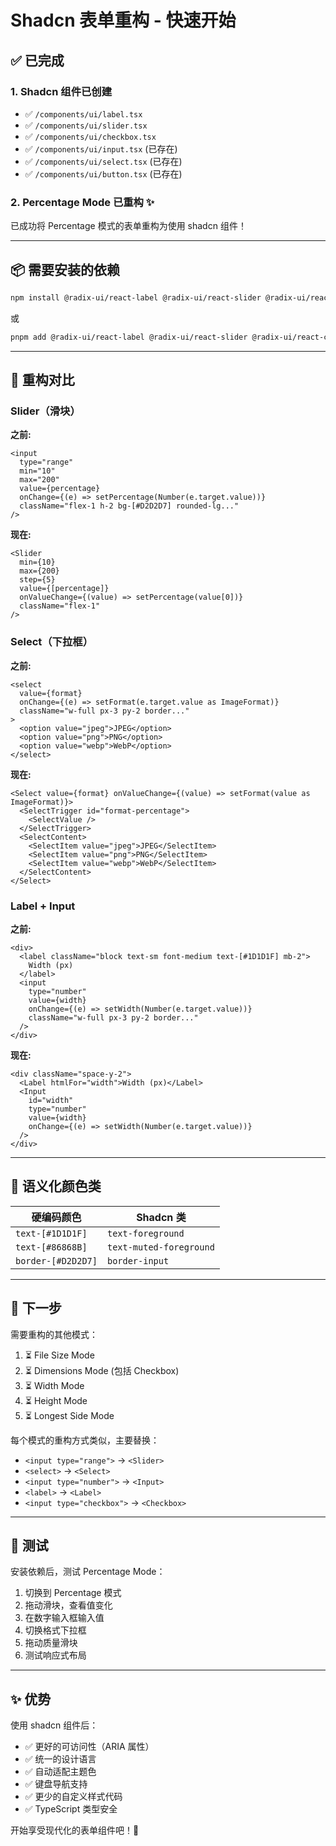 # Shadcn 表单重构 - 快速开始

## ✅ 已完成

### 1. Shadcn 组件已创建
- ✅ `/components/ui/label.tsx`
- ✅ `/components/ui/slider.tsx`
- ✅ `/components/ui/checkbox.tsx`
- ✅ `/components/ui/input.tsx` (已存在)
- ✅ `/components/ui/select.tsx` (已存在)
- ✅ `/components/ui/button.tsx` (已存在)

### 2. Percentage Mode 已重构 ✨
已成功将 Percentage 模式的表单重构为使用 shadcn 组件！

---

## 📦 需要安装的依赖

```bash
npm install @radix-ui/react-label @radix-ui/react-slider @radix-ui/react-checkbox
```

或

```bash
pnpm add @radix-ui/react-label @radix-ui/react-slider @radix-ui/react-checkbox
```

---

## 🎯 重构对比

### Slider（滑块）

**之前:**
```tsx
<input
  type="range"
  min="10"
  max="200"
  value={percentage}
  onChange={(e) => setPercentage(Number(e.target.value))}
  className="flex-1 h-2 bg-[#D2D2D7] rounded-lg..."
/>
```

**现在:**
```tsx
<Slider
  min={10}
  max={200}
  step={5}
  value={[percentage]}
  onValueChange={(value) => setPercentage(value[0])}
  className="flex-1"
/>
```

### Select（下拉框）

**之前:**
```tsx
<select
  value={format}
  onChange={(e) => setFormat(e.target.value as ImageFormat)}
  className="w-full px-3 py-2 border..."
>
  <option value="jpeg">JPEG</option>
  <option value="png">PNG</option>
  <option value="webp">WebP</option>
</select>
```

**现在:**
```tsx
<Select value={format} onValueChange={(value) => setFormat(value as ImageFormat)}>
  <SelectTrigger id="format-percentage">
    <SelectValue />
  </SelectTrigger>
  <SelectContent>
    <SelectItem value="jpeg">JPEG</SelectItem>
    <SelectItem value="png">PNG</SelectItem>
    <SelectItem value="webp">WebP</SelectItem>
  </SelectContent>
</Select>
```

### Label + Input

**之前:**
```tsx
<div>
  <label className="block text-sm font-medium text-[#1D1D1F] mb-2">
    Width (px)
  </label>
  <input
    type="number"
    value={width}
    onChange={(e) => setWidth(Number(e.target.value))}
    className="w-full px-3 py-2 border..."
  />
</div>
```

**现在:**
```tsx
<div className="space-y-2">
  <Label htmlFor="width">Width (px)</Label>
  <Input
    id="width"
    type="number"
    value={width}
    onChange={(e) => setWidth(Number(e.target.value))}
  />
</div>
```

---

## 🎨 语义化颜色类

| 硬编码颜色 | Shadcn 类 |
|-----------|----------|
| `text-[#1D1D1F]` | `text-foreground` |
| `text-[#86868B]` | `text-muted-foreground` |
| `border-[#D2D2D7]` | `border-input` |

---

## 📝 下一步

需要重构的其他模式：

1. ⏳ File Size Mode
2. ⏳ Dimensions Mode (包括 Checkbox)
3. ⏳ Width Mode
4. ⏳ Height Mode
5. ⏳ Longest Side Mode

每个模式的重构方式类似，主要替换：
- `<input type="range">` → `<Slider>`
- `<select>` → `<Select>`
- `<input type="number">` → `<Input>`
- `<label>` → `<Label>`
- `<input type="checkbox">` → `<Checkbox>`

---

## 🚀 测试

安装依赖后，测试 Percentage Mode：
1. 切换到 Percentage 模式
2. 拖动滑块，查看值变化
3. 在数字输入框输入值
4. 切换格式下拉框
5. 拖动质量滑块
6. 测试响应式布局

---

## ✨ 优势

使用 shadcn 组件后：
- ✅ 更好的可访问性（ARIA 属性）
- ✅ 统一的设计语言
- ✅ 自动适配主题色
- ✅ 键盘导航支持
- ✅ 更少的自定义样式代码
- ✅ TypeScript 类型安全

开始享受现代化的表单组件吧！🎉
